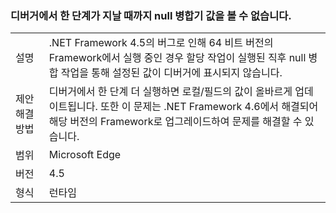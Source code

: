 ### <a name="null-coalescer-values-are-not-visible-in-debugger-until-one-step-later"></a>디버거에서 한 단계가 지날 때까지 null 병합기 값을 볼 수 없습니다.

|   |   |
|---|---|
|설명|.NET Framework 4.5의 버그로 인해 64 비트 버전의 Framework에서 실행 중인 경우 할당 작업이 실행된 직후 null 병합 작업을 통해 설정된 값이 디버거에 표시되지 않습니다.|
|제안 해결 방법|디버거에서 한 단계 더 실행하면 로컬/필드의 값이 올바르게 업데이트됩니다. 또한 이 문제는 .NET Framework 4.6에서 해결되어 해당 버전의 Framework로 업그레이드하여 문제를 해결할 수 있습니다.|
|범위|Microsoft Edge|
|버전|4.5|
|형식|런타임|

